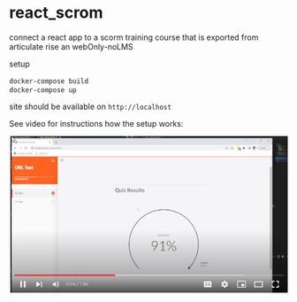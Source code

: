 # react_scrom


connect a react app to a scorm training course that is exported from articulate rise an webOnly-noLMS

setup
```
docker-compose build
docker-compose up
```

site should be available on `http://localhost`


See video for instructions how the setup works:

[![scorm no LMS web only connect using iframe](video.png)](https://www.youtube.com/watch?v=bvsTYZoTr54)



